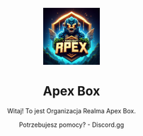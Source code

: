 <!DOCTYPE html>
<head>
    <style>
        * {
            text-decoration: none;
        }
    </style>
</head>
<body>
    <center>
        <p>
          <img src="Logo.png" width=128 height=128>
        </p>
        <h1>Apex Box</h1>
        <p>Witaj! To jest Organizacja Realma Apex Box.</p>
        <p>Potrzebujesz pomocy? - <a href="https://discord.gg/">Discord.gg</a></p>
    </center>
</body>
